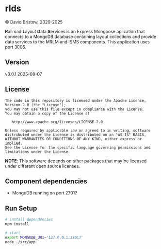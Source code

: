 # rlds

&copy; David Bristow, 2020-2025

**R**ailroad **L**ayout **D**ata **S**ervices is an Express Mongoose aplication that connects to a MongoDB database containing layout collections and provide data services to the MRLM and ISMS components. This application uses port 3006.

## Version
v3.0.1 2025-08-07


## License

    The code in this repository is licensed under the Apache License, Version 2.0 (the "License");
    you may not use this file except in compliance with the License.
    You may obtain a copy of the License at

       http://www.apache.org/licenses/LICENSE-2.0

    Unless required by applicable law or agreed to in writing, software
    distributed under the License is distributed on an "AS IS" BASIS,
    WITHOUT WARRANTIES OR CONDITIONS OF ANY KIND, either express or implied.
    See the License for the specific language governing permissions and
    limitations under the License.

**NOTE**: This software depends on other packages that may be licensed under different open source licenses.

## Component dependencies

* MongoDB running on port 27017


## Run Setup

``` bash
# install dependencies
npm install

# start
export MONGODB_URI='127.0.0.1:27017'
node ./src/app
```
